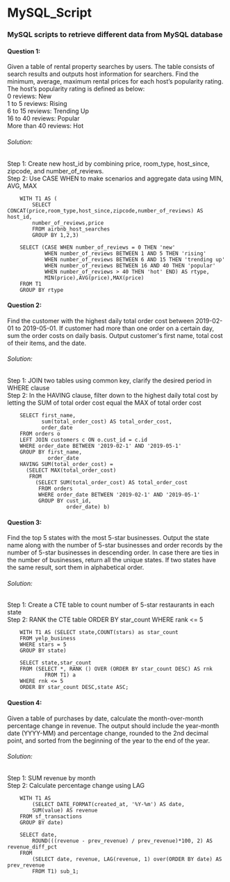 # MySQL_Script
### MySQL scripts to retrieve different data from MySQL database
#### Question 1: 
Given a table of rental property searches by users. The table consists of search results and outputs host information for searchers. Find the minimum, average, maximum rental prices for each host’s popularity rating. The host’s popularity rating is defined as below: <br>
    0 reviews: New <br>
    1 to 5 reviews: Rising <br>
    6 to 15 reviews: Trending Up <br>
    16 to 40 reviews: Popular <br>
    More than 40 reviews: Hot <br>

###### Solution: <br>
Step 1: Create new host_id by combining price, room_type, host_since, zipcode, and number_of_reviews.<br>
Step 2: Use CASE WHEN to make scenarios and aggregate data using MIN, AVG, MAX <br>

        WITH T1 AS (
            SELECT CONCAT(price,room_type,host_since,zipcode,number_of_reviews) AS host_id,
            number_of_reviews,price
            FROM airbnb_host_searches
            GROUP BY 1,2,3)

        SELECT (CASE WHEN number_of_reviews = 0 THEN 'new' 
                WHEN number_of_reviews BETWEEN 1 AND 5 THEN 'rising' 
                WHEN number_of_reviews BETWEEN 6 AND 15 THEN 'trending up' 
                WHEN number_of_reviews BETWEEN 16 AND 40 THEN 'popular' 
                WHEN number_of_reviews > 40 THEN 'hot' END) AS rtype, 
                MIN(price),AVG(price),MAX(price) 
        FROM T1 
        GROUP BY rtype

#### Question 2: 
Find the customer with the highest daily total order cost between 2019-02-01 to 2019-05-01. If customer had more than one order on a certain day, sum the order costs on daily basis. Output customer's first name, total cost of their items, and the date.

###### Solution: <br>
Step 1: JOIN two tables using common key, clarify the desired period in WHERE clause <br>
Step 2: In the HAVING clause, filter down to the highest daily total cost by letting the SUM of total order cost equal the MAX of total order cost <br>

        SELECT first_name,
               sum(total_order_cost) AS total_order_cost,
               order_date
        FROM orders o
        LEFT JOIN customers c ON o.cust_id = c.id
        WHERE order_date BETWEEN '2019-02-1' AND '2019-05-1'
        GROUP BY first_name,
                 order_date
        HAVING SUM(total_order_cost) =
          (SELECT MAX(total_order_cost)
           FROM
             (SELECT SUM(total_order_cost) AS total_order_cost
              FROM orders
              WHERE order_date BETWEEN '2019-02-1' AND '2019-05-1'
              GROUP BY cust_id,
                       order_date) b)

#### Question 3: 
Find the top 5 states with the most 5-star businesses. Output the state name along with the number of 5-star businesses and order records by the number of 5-star businesses in descending order. In case there are ties in the number of businesses, return all the unique states. If two states have the same result, sort them in alphabetical order.

###### Solution: <br>
Step 1: Create a CTE table to count number of 5-star restaurants in each state <br>
Step 2: RANK the CTE table ORDER BY star_count WHERE rank <= 5 <br>

        WITH T1 AS (SELECT state,COUNT(stars) as star_count
        FROM yelp_business
        WHERE stars = 5
        GROUP BY state)
        
        SELECT state,star_count
        FROM (SELECT *, RANK () OVER (ORDER BY star_count DESC) AS rnk
                FROM T1) a
        WHERE rnk <= 5
        ORDER BY star_count DESC,state ASC;

#### Question 4: 
Given a table of purchases by date, calculate the month-over-month percentage change in revenue. The output should include the year-month date (YYYY-MM) and percentage change, rounded to the 2nd decimal point, and sorted from the beginning of the year to the end of the year.

###### Solution: <br>
Step 1: SUM revenue by month <br>
Step 2: Calculate percentage change using LAG <br>

        WITH T1 AS 
            (SELECT DATE_FORMAT(created_at, '%Y-%m') AS date, 
            SUM(value) AS revenue
        FROM sf_transactions
        GROUP BY date)
        
        SELECT date, 
            ROUND(((revenue - prev_revenue) / prev_revenue)*100, 2) AS revenue_diff_pct
        FROM
            (SELECT date, revenue, LAG(revenue, 1) over(ORDER BY date) AS prev_revenue
            FROM T1) sub_1;

